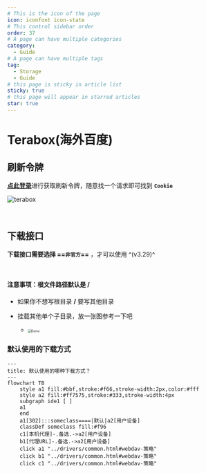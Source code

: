 ```yaml
---
# This is the icon of the page
icon: iconfont icon-state
# This control sidebar order
order: 37
# A page can have multiple categories
category:
  - Guide
# A page can have multiple tags
tag:
  - Storage
  - Guide
# this page is sticky in article list
sticky: true
# this page will appear in starred articles
star: true
---
```


# Terabox(海外百度)


## **刷新令牌**

[**点此登录**](https://www.terabox.com/)进行获取刷新令牌，随意找一个请求即可找到 **`Cookie`**

![terabox](/img/drivers/terabox/terabox_cookie.png)


<br/>



## **下载接口**

**下载接口需要选择 ==`非官方`==** ，才可以使用 ^(v3.29)^



<br/>

#### **注意事项：根文件路径默认是 /**

- 如果你不想写根目录 **/** 要写其他目录

- 挂载其他单个子目录，放一张图参考一下吧
  - <img src="/img/drivers/terabox/terabox3.png" alt="Demo" style="zoom:50%;" />

    

### **默认使用的下载方式**

```mermaid
---
title: 默认使用的哪种下载方式？
---
flowchart TB
    style a1 fill:#bbf,stroke:#f66,stroke-width:2px,color:#fff
    style a2 fill:#ff7575,stroke:#333,stroke-width:4px
    subgraph ide1 [ ]
    a1
    end
    a1[302]:::someclass====|默认|a2[用户设备]
    classDef someclass fill:#f96
    c1[本机代理]-.备选.->a2[用户设备]
    b1[代理URL]-.备选.->a2[用户设备]
    click a1 "../drivers/common.html#webdav-策略"
    click b1 "../drivers/common.html#webdav-策略"
    click c1 "../drivers/common.html#webdav-策略"
```
